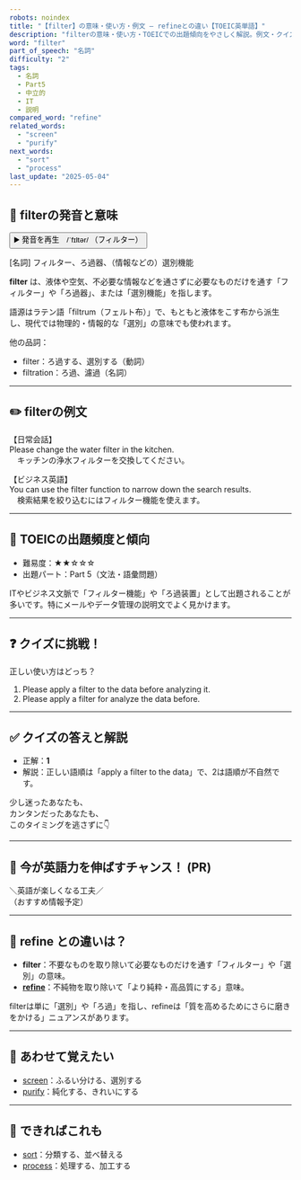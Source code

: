 ```yaml
---
robots: noindex
title: "【filter】の意味・使い方・例文 ― refineとの違い【TOEIC英単語】"
description: "filterの意味・使い方・TOEICでの出題傾向をやさしく解説。例文・クイズ付きでrefineとの違いもわかりやすく学べます。"
word: "filter"
part_of_speech: "名詞"
difficulty: "2"
tags:
  - 名詞
  - Part5
  - 中立的
  - IT
  - 説明
compared_word: "refine"
related_words:
  - "screen"
  - "purify"
next_words:
  - "sort"
  - "process"
last_update: "2025-05-04"
---
```


## 🔰 filterの発音と意味

<button class="play-audio" onclick="playTTS('filter')">
  <span class="play-audio-main">
    ▶️ 発音を再生　/ˈfɪltər/
  </span>
  <span class="play-audio-sub">
    （フィルター）
  </span>
</button>

[名詞] フィルター、ろ過器、（情報などの）選別機能

**filter** は、液体や空気、不必要な情報などを通さずに必要なものだけを通す「フィルター」や「ろ過器」、または「選別機能」を指します。

語源はラテン語「filtrum（フェルト布）」で、もともと液体をこす布から派生し、現代では物理的・情報的な「選別」の意味でも使われます。

他の品詞：  
- filter：ろ過する、選別する（動詞）
- filtration：ろ過、濾過（名詞）

---

## ✏️ filterの例文

【日常会話】  
Please change the water filter in the kitchen.  
　キッチンの浄水フィルターを交換してください。

【ビジネス英語】  
You can use the filter function to narrow down the search results.  
　検索結果を絞り込むにはフィルター機能を使えます。

---

## 🎯 TOEICの出題頻度と傾向

- 難易度：★★☆☆☆
- 出題パート：Part 5（文法・語彙問題）

ITやビジネス文脈で「フィルター機能」や「ろ過装置」として出題されることが多いです。特にメールやデータ管理の説明文でよく見かけます。

---

## ❓ クイズに挑戦！

正しい使い方はどっち？

1. Please apply a filter to the data before analyzing it.  
2. Please apply a filter for analyze the data before.

---

## ✅ クイズの答えと解説

- 正解：**1**
- 解説：正しい語順は「apply a filter to the data」で、2は語順が不自然です。

少し迷ったあなたも、  
カンタンだったあなたも、  
このタイミングを逃さずに👇️

---

## 🚀 今が英語力を伸ばすチャンス！ (PR)

<div class="info-center">
＼英語が楽しくなる工夫／<br>  
（おすすめ情報予定）
</div>

---

## 🤔  refine との違いは？

- **filter**：不要なものを取り除いて必要なものだけを通す「フィルター」や「選別」の意味。
- **[refine](/refine)**：不純物を取り除いて「より純粋・高品質にする」意味。

filterは単に「選別」や「ろ過」を指し、refineは「質を高めるためにさらに磨きをかける」ニュアンスがあります。

---

## 🧩 あわせて覚えたい

- [screen](/screen)：ふるい分ける、選別する
- [purify](/purify)：純化する、きれいにする

---

## 📖 できればこれも

- [sort](/sort)：分類する、並べ替える
- [process](/process)：処理する、加工する

<!-- cvid: aid09_bid25 -->
